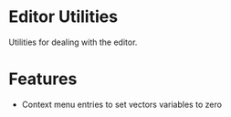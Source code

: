 # Editor Utilities
Utilities for dealing with the editor.

# Features
- Context menu entries to set vectors variables to zero
